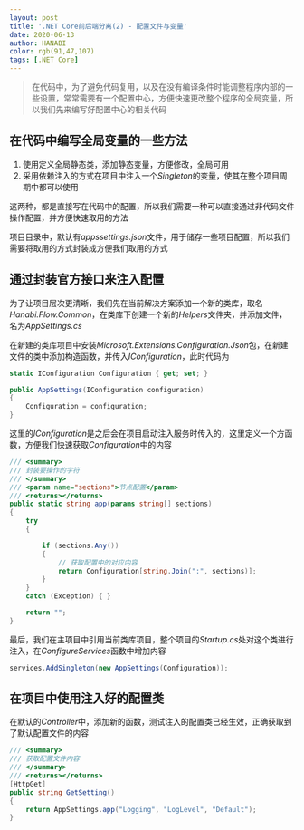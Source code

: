 ```yaml
---
layout: post
title: '.NET Core前后端分离(2) - 配置文件与变量'
date: 2020-06-13
author: HANABI
color: rgb(91,47,107)
tags: [.NET Core]
---
```


> 在代码中，为了避免代码复用，以及在没有编译条件时能调整程序内部的一些设置，常常需要有一个配置中心，方便快速更改整个程序的全局变量，所以我们先来编写好配置中心的相关代码

## 在代码中编写全局变量的一些方法

1. 使用定义全局静态类，添加静态变量，方便修改，全局可用
2. 采用依赖注入的方式在项目中注入一个*Singleton*的变量，使其在整个项目周期中都可以使用

这两种，都是直接写在代码中的配置，所以我们需要一种可以直接通过非代码文件操作配置，并方便快速取用的方法

项目目录中，默认有*appssettings.json*文件，用于储存一些项目配置，所以我们需要将取用的方式封装成方便我们取用的方式

## 通过封装官方接口来注入配置

为了让项目层次更清晰，我们先在当前解决方案添加一个新的类库，取名*Hanabi.Flow.Common*，在类库下创建一个新的*Helpers*文件夹，并添加文件，名为*AppSettings.cs*

在新建的类库项目中安装*Microsoft.Extensions.Configuration.Json*包，在新建文件的类中添加构造函数，并传入*IConfiguration*，此时代码为

```c#
static IConfiguration Configuration { get; set; }

public AppSettings(IConfiguration configuration)
{
    Configuration = configuration;
}
```

这里的*IConfiguration*是之后会在项目启动注入服务时传入的，这里定义一个方函数，方便我们快速获取*Configuration*中的内容

```c#
/// <summary>
/// 封装要操作的字符
/// </summary>
/// <param name="sections">节点配置</param>
/// <returns></returns>
public static string app(params string[] sections)
{
    try
    {

        if (sections.Any())
        {
            // 获取配置中的对应内容
            return Configuration[string.Join(":", sections)];
        }
    }
    catch (Exception) { }

    return "";
}
```

最后，我们在主项目中引用当前类库项目，整个项目的*Startup.cs*处对这个类进行注入，在*ConfigureServices*函数中增加内容

```c#
services.AddSingleton(new AppSettings(Configuration));
```

## 在项目中使用注入好的配置类

在默认的*Controller*中，添加新的函数，测试注入的配置类已经生效，正确获取到了默认配置文件的内容

```c#
/// <summary>
/// 获取配置文件内容
/// </summary>
/// <returns></returns>
[HttpGet]
public string GetSetting()
{
    return AppSettings.app("Logging", "LogLevel", "Default");
}
```